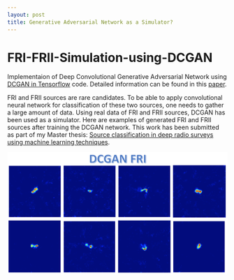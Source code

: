 ```yaml
---
layout: post
title: Generative Adversarial Network as a Simulator?
---
```

# FRI-FRII-Simulation-using-DCGAN

Implementaion of Deep Convolutional Generative Adversarial Network using [DCGAN in Tensorflow](https://github.com/carpedm20/DCGAN-tensorflow) code. Detailed information can be found in this [paper](https://arxiv.org/abs/1511.06434). 

FRI and FRII sources are rare candidates. To be able to apply convolutional neural network for classification of these two sources, one needs to gather a large amount of data. Using real data of FRI and FRII sources, DCGAN has been used as a simulator. Here are examples of generated FRI and FRII sources after training the DCGAN network. This work has been submitted as part of my Master thesis: [Source classification in deep radio surveys using machine learning techniques](https://repository.nwu.ac.za/handle/10394/31250).

![DCGAN_FRI](/assets/img/DCGAN_FRI.png)

